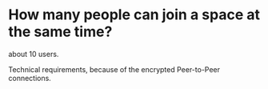 

# How many people can join a space at the same time?

about 10 users. 

Technical requirements, because of the encrypted Peer-to-Peer connections.